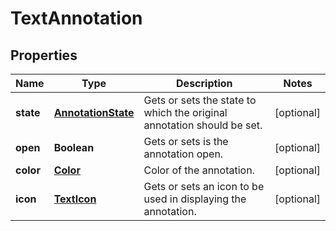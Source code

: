 
# TextAnnotation

## Properties
Name | Type | Description | Notes
------------ | ------------- | ------------- | -------------
**state** | [**AnnotationState**](AnnotationState.md) | Gets or sets the state to which the original annotation should be set. |  [optional]
**open** | **Boolean** | Gets or sets is the annotation open. |  [optional]
**color** | [**Color**](Color.md) | Color of the annotation. |  [optional]
**icon** | [**TextIcon**](TextIcon.md) | Gets or sets an icon to be used in displaying the annotation. |  [optional]



